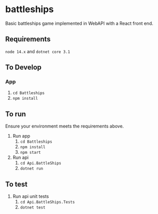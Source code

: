 # battleships

Basic battleships game implemented in WebAPI with a React front end.

## Requirements

`node 14.x` and `dotnet core 3.1`

## To Develop

### App

1. `cd Battleships`
1. `npm install`

## To run

Ensure your environment meets the requirements above.

1. Run app
   1. `cd Battleships`
   1. `npm install`
   1. `npm start`
1. Run api
   1. `cd Api.BattleShips`
   1. `dotnet run`

## To test

1. Run api unit tests
   1. `cd Api.BattleShips.Tests`
   1. `dotnet test`
